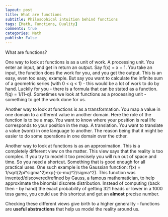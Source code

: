 ```yaml
---
layout: post
title: What are functions
subtitle: Philosophical intuition behind functions
tags: [Math, Functions, Duality]
comments: true
categories: Math
publish: False
---
```


What are functions?

One way to look at functions is as a unit of work. A processing unit. You enter an input, and get in return an output. Say f(x) = x + 1. You take an input, the function does the work for you, and you get the output. This is an easy, even too easy, example. But say you want to calculate the infinite sum of a geometric series (with 0 < q < 1) - this would be a lot of work to do by hand. Luckily for you - there is a formula that can be stated as a function. f(q) = 1/(1-q). Sometimes we look at functions as a processing unit - something to get the work done for us. 

Another way to look at functions is as a transformation. You map a value in one domain to a different value in another domain. Here the role of the function is to be a map. You want to know where your position is real life corresponds to your position in the map. A translation. You want to translate a value (word) in one language to another. The reason being that it might be easier to do some operations in one domain over the other.

Another way to look at functions is as an approximation. This is a completely different view on the matter. This view says that the reality is too complex. If you try to model it too precisely you will run out of space and time. So you need a shortcut. Something that is good enough for all practical uses. One such example is the Gaussian function: f(x) = 1/sqrt(2pi*sigma^2)exp(-(x-mu)^2/sigma^2). This function was invented/discovered/refined by Gauss, a famous mathematician, to help approximate the binomial discrete distribution. Instead of computing (back then - by hand) the exact probability of getting 321 heads or lower in a 1000 toss game, you could use this shortcut and get an **almost** precise number. 

Checking these different views give birth to a higher generality - functions are **useful abstractions** that help us model the reality around us. 